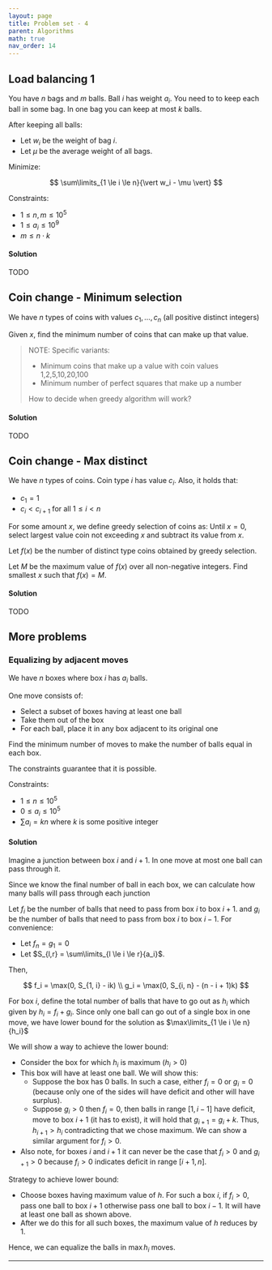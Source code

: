 ```yaml
---
layout: page
title: Problem set - 4
parent: Algorithms
math: true
nav_order: 14
---
```


## Load balancing 1

You have $n$ bags and $m$ balls.
Ball $i$ has weight $a_i$.
You need to to keep each ball in some bag.
In one bag you can keep at most $k$ balls.

After keeping all balls:
- Let $w_i$ be the weight of bag $i$.
- Let $\mu$ be the average weight of all bags.

Minimize:

$$
\sum\limits_{1 \le i \le n}{\vert w_i - \mu \vert}
$$

Constraints:
- $1 \le n, m \le 10^5$
- $1 \le a_i \le 10^9$
- $m \le n \cdot k$

#### Solution

TODO

## Coin change - Minimum selection

We have $n$ types of coins with values $c_1, \ldots, c_n$ (all positive distinct integers)

Given $x$, find the minimum number of coins that can make up that value.

> NOTE: Specific variants:
> - Minimum coins that make up a value with coin values 1,2,5,10,20,100
> - Minimum number of perfect squares that make up a number
>
> How to decide when greedy algorithm will work?

#### Solution

TODO

## Coin change - Max distinct

We have $n$ types of coins.
Coin type $i$ has value $c_i$.
Also, it holds that:
- $c_1 = 1$
- $c_i \lt c_{i+1}$ for all $1 \le i \lt n$

For some amount $x$, we define greedy selection of coins as:
Until $x = 0$, select largest value coin not exceeding $x$ and subtract its
value from $x$.

Let $f(x)$ be the number of distinct type coins obtained by greedy selection.

Let $M$ be the maximum value of $f(x)$ over all non-negative integers.
Find smallest $x$ such that $f(x) = M$.

#### Solution

TODO

## More problems

### Equalizing by adjacent moves

We have $n$ boxes where box $i$ has $a_i$ balls.

One move consists of:
- Select a subset of boxes having at least one ball
- Take them out of the box
- For each ball, place it in any box adjacent to its original one

Find the minimum number of moves to make the number of balls equal in each box.

The constraints guarantee that it is possible.

Constraints:
- $1 \le n \le 10^5$
- $0 \le a_i \le 10^5$
- $\sum{a_i} = kn$ where $k$ is some positive integer

#### Solution

Imagine a junction between box $i$ and $i+1$.
In one move at most one ball can pass through it.

Since we know the final number of ball in each box,
we can calculate how many balls will
pass through each junction

Let $f_i$ be the number of balls that need to pass
from box $i$ to box $i+1$.
and $g_i$ be the number of balls that need to pass
from box $i$ to box $i-1$.
For convenience:
- Let $f_n = g_1 = 0$
- Let $S_{l,r} = \sum\limits_{l \le i \le r}{a_i}$.

Then,

$$
f_i = \max(0, S_{1, i} - ik) \\
g_i = \max(0, S_{i, n} - (n - i + 1)k)
$$

For box $i$, define the total number of balls that have
to go out as $h_i$ which given by $h_i = f_i + g_i$. Since only one ball can go out of
a single box in one move, we have lower bound for the
solution as $\max\limits_{1 \le i \le n}{h_i}$

We will show a way to achieve the lower bound:

- Consider the box for which $h_i$ is maximum ($h_i \gt 0$)
- This box will have at least one ball. We will show this:
  - Suppose the box has $0$ balls. In such a case, either
    $f_i = 0$ or $g_i = 0$ (because only one of the sides
    will have deficit and other will have surplus).
  - Suppose $g_i \gt 0$ then $f_i = 0$, then balls in range $[1, i-1]$
    have deficit, move to box $i+1$ (it has to exist), it will
    hold that $g_{i+1} = g_i + k$. Thus, $h_{i+1} \gt h_i$ contradicting
    that we chose maximum. We can show a similar argument for $f_i \gt 0$.
- Also note, for boxes $i$ and $i+1$ it can never be the
  case that $f_i \gt 0$ and $g_{i+1} \gt 0$ because
  $f_i \gt 0$ indicates deficit in range $[i+1, n]$.

Strategy to achieve lower bound:
- Choose boxes having maximum value of $h$.
  For such a box $i$, if $f_i \gt 0$, pass one ball to box $i+1$
  otherwise pass one ball to box $i-1$. It will have at least
  one ball as shown above.
- After we do this for all such boxes, the maximum value of $h$
  reduces by $1$.

Hence, we can equalize the balls in $\max{h_i}$ moves.

***
